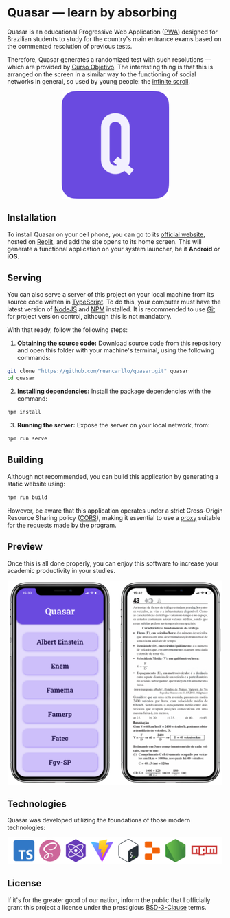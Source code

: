 # Quasar — learn by absorbing

Quasar is an educational Progressive Web Application ([PWA](https://en.wikipedia.org/wiki/Progressive_web_app)) designed for Brazilian students to study for the country's main entrance exams based on the commented resolution of previous tests.

Therefore, Quasar generates a randomized test with such resolutions — which are provided by [Curso Objetivo](https://www.curso-objetivo.br). The interesting thing is that this is arranged on the screen in a similar way to the functioning of social networks in general, so used by young people: the [infinite scroll](https://en.wiktionary.org/wiki/infinite_scroll).

<p align="center">
  <img src="./theme/quasar-logo.png" alt="Quasar Logomark" width="250">
</p>

## Installation

To install Quasar on your cell phone, you can go to its [official website](https://server.carllotech.repl.co/quasar), hosted on [Replit](https://replit.com), and add the site opens to its home screen. This will generate a functional application on your system launcher, be it **Android** or **iOS**.

## Serving

You can also serve a server of this project on your local machine from its source code written in [TypeScript](https://www.typescriptlang.org). To do this, your computer must have the latest version of [NodeJS](https://nodejs.org) and [NPM](https://www.npmjs.com) installed. It is recommended to use [Git](https://git-scm.com) for project version control, although this is not mandatory.

With that ready, follow the following steps:

1. **Obtaining the source code:** Download source code from this repository and open this folder with your machine's terminal, using the following commands:

```sh
git clone "https://github.com/ruancarllo/quasar.git" quasar
cd quasar
```

2. **Installing dependencies:** Install the package dependencies with the command:

```sh
npm install
```

3. **Running the server:** Expose the server on your local network, from:


```sh
npm run serve
```

## Building

Although not recommended, you can build this application by generating a static website using:

```sh
npm run build
```

However, be aware that this application operates under a strict Cross-Origin Resource Sharing policy ([CORS](https://en.wikipedia.org/wiki/Cross-origin_resource_sharing)), making it essential to use a [proxy]( https://en.wikipedia.org/wiki/Proxy_server) suitable for the requests made by the program.

## Preview

Once this is all done properly, you can enjoy this software to increase your academic productivity in your studies.

<p align="center">
  <img src="./theme/quasar-mockup.png" alt="Quasar Application Mockups" width="500">
</p>

## Technologies

Quasar was developed utilizing the foundations of those modern technologies:

<p align="center">
  <img src="./theme/quasar-technologies.png" alt="Quasar Application Mockups" width="500">
</p>

## License

If it's for the greater good of our nation, inform the public that I officially grant this project a license under the prestigious [BSD-3-Clause](./LICENSE.md) terms.